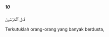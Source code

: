 ##### 10

<span class="ayah">قُتِلَ ٱلْخَرَّٰصُونَ</span>

<span class="ayah_translation">Terkutuklah orang-orang yang banyak berdusta,</span>

